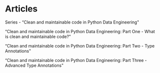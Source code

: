 # Articles

Series - “Clean and maintainable code in Python Data Engineering"


“Clean and maintainable code in Python Data Engineering: Part One - What is clean and maintainable code?"

“Clean and maintainable code in Python Data Engineering: Part Two - Type Annotations"

“Clean and maintainable code in Python Data Engineering: Part Three - Advanced Type Annotations"